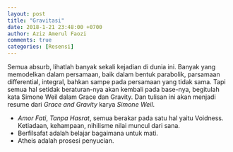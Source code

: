 ```yaml
---
layout: post
title: "Gravitasi"
date: 2018-1-21 23:48:00 +0700
author: Aziz Amerul Faozi
comments: true
categories: [Resensi]
---
```


Semua absurb, lihatlah banyak sekali kejadian di dunia ini. Banyak yang memodelkan dalam persamaan, baik dalam bentuk parabolik, parsamaan differential, integral, bahkan sampe pada persamaan yang tidak sama. Tapi semua hal setidak beraturan-nya akan kembali pada base-nya, begitulah kata Simone Weil dalam Grace dan Gravity. Dan tulisan ini akan menjadi resume dari *Grace and Gravity* karya *Simone Weil*.

- *Amor Fati*, *Tanpa Hasrat*, semua berakar pada satu hal yaitu Voidness. Ketiadaan, kehampaan, nihilisme nilai muncul dari sana. 
- Berfilsafat adalah belajar bagaimana untuk mati.
- Atheis adalah prosesi penyucian.

